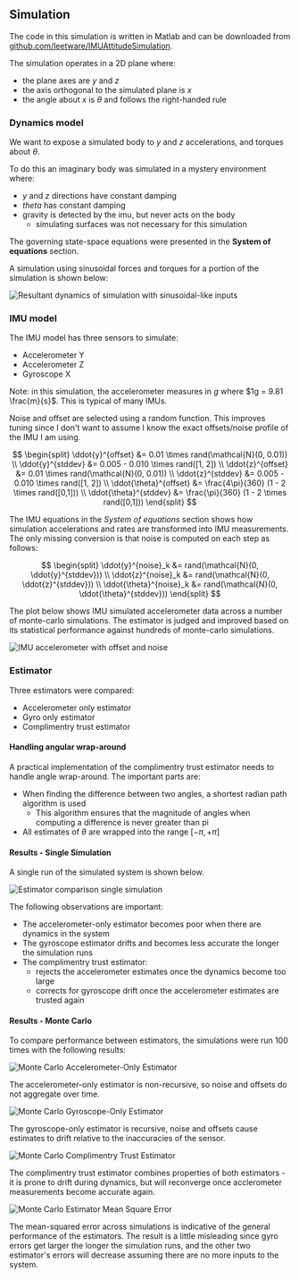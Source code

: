 ## Simulation

The code in this simulation is written in Matlab and can be downloaded from [github.com/leetware/IMUAttitudeSimulation](https://github.com/leetnz/IMUAttitudeSimulation).

The simulation operates in a 2D plane where:
* the plane axes are $y$ and $z$
* the axis orthogonal to the simulated plane is $x$
* the angle about $x$ is $\theta$ and follows the right-handed rule

### Dynamics model

We want to expose a simulated body to $y$ and $z$ accelerations, and torques about $\theta$.

To do this an imaginary body was simulated in a mystery environment where:
* $y$ and $z$ directions have constant damping
* $theta$ has constant damping
* gravity is detected by the imu, but never acts on the body
  * simulating surfaces was not necessary for this simulation

The governing state-space equations were presented in the **System of equations** section.

A simulation using sinusoidal forces and torques for a portion of the simulation is shown below:

![Resultant dynamics of simulation with sinusoidal-like inputs](src/images/50_dynamicsSim.png)

### IMU model

The IMU model has three sensors to simulate:
* Accelerometer Y
* Accelerometer Z
* Gyroscope X

Note: in this simulation, the accelerometer measures in $g$ where $1g = 9.81 \frac{m}{s}$. This is typical of many IMUs.

Noise and offset are selected using a random function. This improves tuning since I don't want to assume I know the exact offsets/noise profile of the IMU I am using.

$$
\begin{split}
    \ddot{y}^{offset} &= 0.01 \times rand(\mathcal{N}(0, 0.01)) \\
    \ddot{y}^{stddev} &= 0.005 - 0.010 \times rand([1, 2]) \\
    \ddot{z}^{offset} &= 0.01 \times rand(\mathcal{N}(0, 0.01)) \\
    \ddot{z}^{stddev} &= 0.005 - 0.010 \times rand([1, 2]) \\
    \ddot{\theta}^{offset} &= \frac{4\pi}{360} (1 - 2 \times rand([0,1])) \\
    \ddot{\theta}^{stddev} &= \frac{\pi}{360} (1 - 2 \times rand([0,1]))
\end{split}
$$

The IMU equations in the *System of equations* section shows how simulation accelerations and rates are transformed into IMU measurements. The only missing conversion is that noise is computed on each step as follows:

$$
\begin{split}
    \ddot{y}^{noise}_k &= rand(\mathcal{N}(0, \ddot{y}^{stddev})) \\
    \ddot{z}^{noise}_k &= rand(\mathcal{N}(0, \ddot{z}^{stddev}))  \\
    \ddot{\theta}^{noise}_k &= rand(\mathcal{N}(0, \ddot{\theta}^{stddev})) 
\end{split}
$$


The plot below shows IMU simulated accelerometer data across a number of monte-carlo simulations. The estimator is judged and improved based on its statistical performance against hundreds of monte-carlo simulations.

![IMU accelerometer with offset and noise](src/images/50_monteCarloIMUAccY.gif)

### Estimator

Three estimators were compared:
* Accelerometer only estimator
* Gyro only estimator
* Complimentry trust estimator

#### Handling angular wrap-around

A practical implementation of the complimentry trust estimator needs to handle angle wrap-around. The important parts are:
* When finding the difference between two angles, a shortest radian path algorithm is used
  * This algorithm ensures that the magnitude of angles when computing a difference is never greater than pi
* All estimates of $\theta$ are wrapped into the range $[-\pi, +\pi]$

#### Results - Single Simulation

A single run of the simulated system is shown below.

![Estimator comparison single simulation](src/images/50_estimatorsSingle.png)

The following observations are important:
* The accelerometer-only estimator becomes poor when there are dynamics in the system
* The gyroscope estimator drifts and becomes less accurate the longer the simulation runs
* The complimentry trust estimator:
  * rejects the accelerometer estimates once the dynamics become too large
  * corrects for gyroscope drift once the accelerometer estimates are trusted again

#### Results - Monte Carlo

To compare performance between estimators, the simulations were run 100 times with the following results:

![Monte Carlo Accelerometer-Only Estimator](src/images/50_monteCarloAccel.png)

The accelerometer-only estimator is non-recursive, so noise and offsets do not aggregate over time.

![Monte Carlo Gyroscope-Only Estimator](src/images/50_monteCarloGyro.png)

The gyroscope-only estimator is recursive, noise and offsets cause estimates to drift relative to the inaccuracies of the sensor.

![Monte Carlo Complimentry Trust Estimator](src/images/50_monteCarloCTE.png)

The complimentry trust estimator combines properties of both estimators - it is prone to drift during dynamics, but will reconverge once acclerometer measurements become accurate again.

![Monte Carlo Estimator Mean Square Error](src/images/50_monteCarloMSE.png)

The mean-squared error across simulations is indicative of the general performance of the estimators. The result is a little misleading since gyro errors get larger the longer the simulation runs, and the other two estimator's errors will decrease assuming there are no more inputs to the system.
